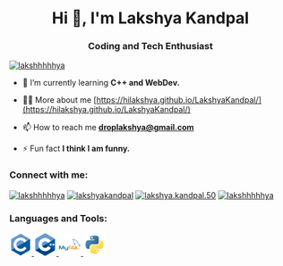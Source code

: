 
<h1 align="center">Hi 👋, I'm Lakshya Kandpal</h1>
<h3 align="center">Coding and Tech Enthusiast</h3>

<p align="left"> <a href="https://twitter.com/lakshhhhhya" target="blank"><img src="https://img.shields.io/twitter/follow/lakshhhhhya?logo=twitter&style=for-the-badge" alt="lakshhhhhya" /></a> </p>

- 🌱 I’m currently learning **C++ and WebDev.**

- 👨‍💻 More about me [https://hilakshya.github.io/LakshyaKandpal/](https://hilakshya.github.io/LakshyaKandpal/)

- 📫 How to reach me **droplakshya@gmail.com**

- ⚡ Fun fact **I think I am funny.**

<h3 align="left">Connect with me:</h3>
<p align="left">
<a href="https://twitter.com/lakshhhhhya" target="blank"><img align="center" src="https://raw.githubusercontent.com/rahuldkjain/github-profile-readme-generator/master/src/images/icons/Social/twitter.svg" alt="lakshhhhhya" height="30" width="40" /></a>
<a href="https://linkedin.com/in/lakshyakandpal" target="blank"><img align="center" src="https://raw.githubusercontent.com/rahuldkjain/github-profile-readme-generator/master/src/images/icons/Social/linked-in-alt.svg" alt="lakshyakandpal" height="30" width="40" /></a>
<a href="https://fb.com/lakshya.kandpal.50" target="blank"><img align="center" src="https://raw.githubusercontent.com/rahuldkjain/github-profile-readme-generator/master/src/images/icons/Social/facebook.svg" alt="lakshya.kandpal.50" height="30" width="40" /></a>
<a href="https://instagram.com/lakshhhhhya" target="blank"><img align="center" src="https://raw.githubusercontent.com/rahuldkjain/github-profile-readme-generator/master/src/images/icons/Social/instagram.svg" alt="lakshhhhhya" height="30" width="40" /></a>
</p>

<h3 align="left">Languages and Tools:</h3>
<p align="left"> <a href="https://www.cprogramming.com/" target="_blank" rel="noreferrer"> <img src="https://raw.githubusercontent.com/devicons/devicon/master/icons/c/c-original.svg" alt="c" width="40" height="40"/> </a> <a href="https://www.w3schools.com/cpp/" target="_blank" rel="noreferrer"> <img src="https://raw.githubusercontent.com/devicons/devicon/master/icons/cplusplus/cplusplus-original.svg" alt="cplusplus" width="40" height="40"/> </a> <a href="https://www.mysql.com/" target="_blank" rel="noreferrer"> <img src="https://raw.githubusercontent.com/devicons/devicon/master/icons/mysql/mysql-original-wordmark.svg" alt="mysql" width="40" height="40"/> </a> <a href="https://www.python.org" target="_blank" rel="noreferrer"> <img src="https://raw.githubusercontent.com/devicons/devicon/master/icons/python/python-original.svg" alt="python" width="40" height="40"/> </a> </p>
